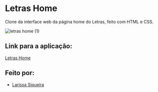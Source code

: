 # Letras Home
Clone da interface web da página home do Letras, feito com HTML e CSS.

![letras home (1)](https://user-images.githubusercontent.com/64505863/131544172-9799cda4-44b3-4551-9ea8-68d1e33a2b41.gif)

## Link para a aplicação:
[Letras Home](https://larissa-letras.netlify.app)
## Feito por:
* [Larissa Siqueira](https://github.com/LarissaSiq)




